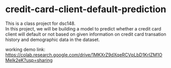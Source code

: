 # credit-card-client-default-prediction
This is a class project for dsc148. <br> 
In this project, we will be building a model to predict whether a credit card client will default or not based on given information on credit card transation history and demographic data in the dataset. <br> 

working demo link: 
https://colab.research.google.com/drive/1MKXrZ9dXqeRCVpLbD1KrIZM1OMelk2eK?usp=sharing
